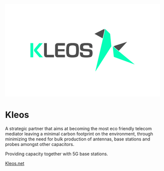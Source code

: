 ![kleos logo](./img/kleos_logo.jpg)


# Kleos

A strategic partner that aims at becoming the most eco friendly telecom mediator leaving a minimal carbon footprint on the environment, through minimizing the need for bulk production of antennas, base stations and probes amongst other capacitors.

Providing capacity together with 5G base stations.

[Kleos.net](http://kleos.net)
